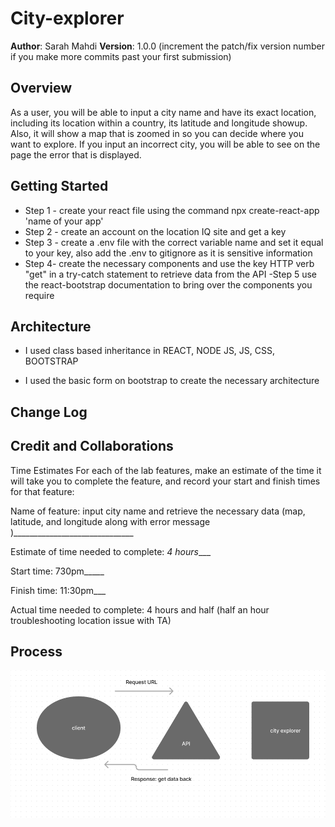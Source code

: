 # City-explorer

**Author**: Sarah Mahdi
**Version**: 1.0.0 (increment the patch/fix version number if you make more commits past your first submission)

## Overview

As a user, you will be able to input a city name and have its exact location, including its location within a country, its latitude and longitude showup. Also, it will show a map that is zoomed in so you can decide where you want to explore. If you input an incorrect city, you will be able to see on the page the error that is displayed.

## Getting Started

- Step 1 - create your react file using the command npx create-react-app 'name of your app'
- Step 2 - create an account on the location IQ site and get a key
- Step 3 - create a .env file with the correct variable name and set it equal to your key, also add the .env to gitignore as it is sensitive information
- Step 4- create the necessary components and use the key HTTP verb "get" in a try-catch statement to retrieve data from the API -Step 5 use the react-bootstrap documentation to bring over the components you require

## Architecture

- I used class based inheritance in REACT, NODE JS, JS, CSS, BOOTSTRAP

- I used the basic form on bootstrap to create the necessary architecture

## Change Log
<!-- Use this area to document the iterative changes made to your application as each feature is successfully implemented. Use time stamps. Here's an example:

01-01-2001 4:59pm - Application now has a fully-functional express server, with a GET route for the location resource. -->

## Credit and Collaborations
<!-- Give credit (and a link) to other people or resources that helped you build this application. -->
Time Estimates
For each of the lab features, make an estimate of the time it will take you to complete the feature, and record your start and finish times for that feature:

Name of feature: input city name and retrieve the necessary data (map, latitude, and longitude along with error message )______________________________

Estimate of time needed to complete: _4 hours____

Start time: 730pm_____

Finish time: 11:30pm___

Actual time needed to complete: 4 hours and half (half an hour troubleshooting location issue with TA)

## Process

![Whiteboard process](./public/Whiteboard.png)

